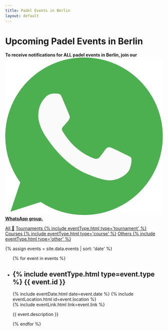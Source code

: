 ```yaml
---
title: Padel Events in Berlin
layout: default
---
```

<script src="{{ base.url | prepend: site.url }}/assets/js/filter-events.js"></script>
<script>
document.addEventListener('DOMContentLoaded', function () {
    hideEventsBefore(Date.now());
    hideByType();
});
</script>

# Upcoming Padel Events in Berlin

**To receive notifications for ALL padel events in Berlin, join our
<a href="https://chat.whatsapp.com/DMy3rVa6NHdDgQZi2pmtmi" class="global-whatsapp-link">
<img src="/assets/images/whatsapp.png" alt="WhatsApp Icon">WhatsApp group.
</a>**

<div class="filter-links">
    <a href="#all" class="filter-link" data-type="all">All 📅</a>
    <a href="#tournaments" class="filter-link" data-type="tournament">Tournaments {% include eventType.html type='tournament' %}</a>
    <a href="#courses" class="filter-link" data-type="course">Courses {% include eventType.html type='course' %}</a>
    <a href="#other" class="filter-link" data-type="other">Others {% include eventType.html type='other' %}</a>
</div>

{% assign events = site.data.events | sort: 'date' %}
<ul class="events-list" id="events-list">
{% for event in events %}
<li event-date="{{ event.registration_till}}" data-type="{{ event.type}}">
    <h2> {% include eventType.html type=event.type %}
{{ event.id }}</h2>
    <div class="event-details">
        {% include eventDate.html date=event.date %} 
        {% include eventLocation.html id=event.location %}
    </div>
    {% include eventLink.html link=event.link %}
    <p class="event-description">{{ event.description }}</p>
 </li>   
{% endfor %}
</ul>





